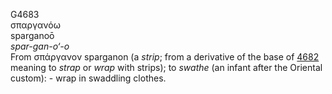 <body>
  <p>G4683<br>  σπαργανόω  <br> sparganoō  <br><i>spar-gan-o‘-o </i><br>From   σπάργανον    sparganon   (a <i>strip</i>; from a derivative of the base of <a href="g4682.htm">4682</a> meaning to <i>strap</i> or <i>wrap</i> with strips); to <i>swathe</i> (an infant after the Oriental custom): - wrap in swaddling clothes.<br></p>
 </body>